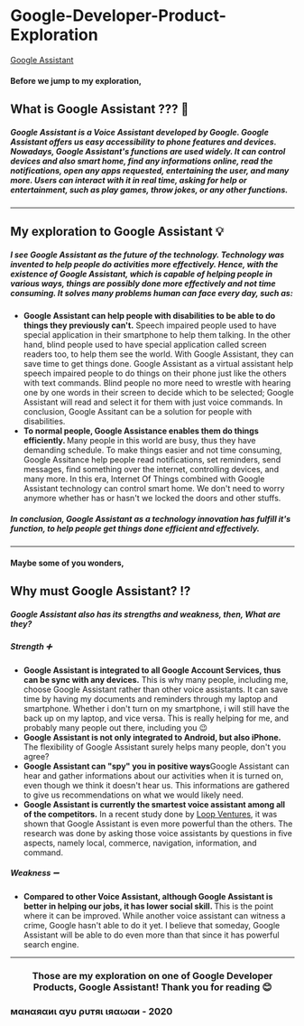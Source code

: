 # Google-Developer-Product-Exploration
<a href="https://developers.google.com/assistant">Google Assistant</a>

<h4 align="left"> Before we jump to my exploration, </h4>
<h2 align="left"> What is Google Assistant ??? 🔎</h2>
<h5> Google Assistant is a Voice Assistant developed by Google. Google Assistant offers us easy accessibility to phone features and devices. Nowadays, Google Assistant's functions are used widely. It can control devices and also smart home, find any informations online, read the notifications, open any apps requested, entertaining the user, and many more. Users can interact with it in real time, asking for help or entertainment, such as play games, throw jokes, or any other functions. </h5>

<hr>

<h2 align="left"> My exploration to Google Assistant 💡</h2>
<h5> I see Google Assistant as the future of the technology. Technology was invented to help people do activities more effectively. Hence, with the existence of Google Assistant, which is capable of helping people in various ways, things are possibly done more effectively and not time consuming. It solves many problems human can face every day, such as: </h5>

<ul>
  <li><b> Google Assistant can help people with disabilities to be able to do things they previously can't.</b> Speech impaired people used to have special application in their smartphone to help them talking. In the other hand, blind people used to have special application called screen readers too, to help them see the world. With Google Assistant, they can save time to get things done. Google Assistant as a virtual assistant help speech impaired people to do things on their phone just like the others with text commands. Blind people no more need to wrestle with hearing one by one words in their screen to decide which to be selected; Google Assistant will read and select it for them with just voice commands. In conclusion, Google Assitant can be a solution for people with disabilities. </li>
  <li><b> To normal people, Google Assistance enables them do things efficiently. </b> Many people in this world are busy, thus they have demanding schedule. To make things easier and not time consuming, Google Assitance help people read notifications, set reminders, send messages, find something over the internet, controlling devices, and many more. In this era, Internet Of Things combined with Google Assistant technology can control smart home. We don't need to worry anymore whether has or hasn't we locked the doors and other stuffs. </li>
</ul>
<h5>In conclusion, Google Assistant as a technology innovation has fulfill it's function, to help people get things done efficient and effectively.</h5>

<hr>

<h4> Maybe some of you wonders,</h4>
<h2> Why must Google Assistant? ⁉️</h2>
<h5> Google Assistant also has its strengths and weakness, then, <b>What are they?</b></h5>
<h5><i>Strength ➕</i></h5>
<ul>
  <li><b>Google Assistant is integrated to all Google Account Services, thus can be sync with any devices.</b> This is why many people, including me, choose Google Assistant rather than other voice assistants. It can save time by having my documents and reminders through my laptop and smartphone. Whether i don't turn on my smartphone, i will still have the back up on my laptop, and vice versa. This is really helping for me, and probably many people out there, including you 😉</li>
  <li><b>Google Assistant is not only integrated to Android, but also iPhone.</b> The flexibility of Google Assistant surely helps many people, don't you agree? </li>
  <li><b>Google Assistant can "spy" you in positive ways</b>Google Assistant can hear and gather informations about our activities when it is turned on, even though we think it doesn't hear us. This informations are gathered to give us recommendations on what we would likely need.</li>
  <li><b>Google Assistant is currently the smartest voice assistant among all of the competitors.</b> In a recent study done by <a href="https://loupventures.com/annual-digital-assistant-iq-test/">Loop Ventures</a>, it was shown that Google Assistant is even more powerful than the others. The research was done by asking those voice assistants by questions in five aspects, namely local, commerce, navigation, information, and command. </li>
</ul>
<h5><i>Weakness ➖</i></h5>
<ul>
  <li><b>Compared to other Voice Assistant, although Google Assistant is better in helping our jobs, it has lower social skill. </b> This is the point where it can be improved. While another voice assistant can witness a crime, Google hasn't able to do it yet. I believe that someday, Google Assistant will be able to do even more than that since it has powerful search engine. </li>
</ul>

<hr>

<h3 align="center"> Those are my exploration on one of Google Developer Products, Google Assistant! Thank you for reading 😊 </h3>

### мαнαяαиι αуυ ρυтяι ιяαωαи - 2020
